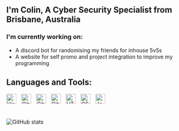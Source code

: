 ## I'm Colin, A Cyber Security Specialist from Brisbane, Australia

### I'm currently working on:
- A discord bot for randomising my friends for inhouse 5v5s
- A website for self promo and project integration to improve my programming

## Languages and Tools:

[<img align="left" alt="Visual Studio Code" width="26px" src="https://cdn.jsdelivr.net/gh/devicons/devicon/icons/vscode/vscode-original.svg" style="padding-right:10px;" />][VSCode]
[<img align="left" alt="Git" width="26px" src="https://cdn.jsdelivr.net/gh/devicons/devicon/icons/git/git-original.svg" style="padding-right:10px;" />][Git]
[<img align="left" alt="GitHub" width="26px" src="https://user-images.githubusercontent.com/3369400/139447912-e0f43f33-6d9f-45f8-be46-2df5bbc91289.png" style="padding-right:10px;" />][Github]
[<img align="left" alt="GitHub" width="26px" src="https://cdn.jsdelivr.net/gh/devicons/devicon/icons/python/python-original.svg" style="padding-right:10px;" />][Python]
[<img align="left" alt="HTML5" width="26px" src="https://cdn.jsdelivr.net/gh/devicons/devicon/icons/html5/html5-original.svg" style="padding-right:10px;" />][HTML5]
[<img align="left" alt="CSS3" width="26px" src="https://cdn.jsdelivr.net/gh/devicons/devicon/icons/css3/css3-original.svg" style="padding-right:10px;" />][CSS3]
[<img align="left" alt="JavaScript" width="26px" src="https://cdn.jsdelivr.net/gh/devicons/devicon/icons/javascript/javascript-original.svg" style="padding-right:10px;" />][Javascript]  
<br>
<br>

![GitHub stats](https://github-readme-stats.vercel.app/api?username=ChillinIX&theme=github_dark&show_icons=true)
<br />
<br />

[VSCode]: https://code.visualstudio.com
[Git]: https://git-scm.com
[Github]: https://github.com
[Python]: https://www.python.org/downloads/
[HTML5]: https://marketplace.visualstudio.com/items?itemName=abusaidm.html-snippets
[CSS3]: https://marketplace.visualstudio.com/items?itemName=ecmel.vscode-html-css
[Javascript]: https://www.javascript.com